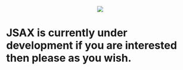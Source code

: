 <div align="center">
  <img src="https://user-images.githubusercontent.com/94694798/212673247-3c15353a-2f3b-4061-ad8f-e4812229e7ed.png">
</div>

# JSAX is currently under development if you are interested then please as you wish.





